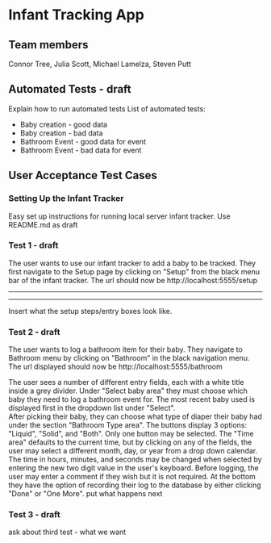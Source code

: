 # Infant Tracking App
## Team members
Connor Tree, Julia Scott, Michael Lamelza, Steven Putt

## Automated Tests - draft
Explain how to run automated tests
List of automated tests:
- Baby creation - good data
- Baby creation - bad data
- Bathroom Event - good data for event
- Bathroom Event - bad data for event

## User Acceptance Test Cases

### Setting Up the Infant Tracker
Easy set up instructions for running local server infant tracker. Use README.md as draft

### Test 1 - draft
The user wants to use our infant tracker to add a baby to be tracked. They first navigate to the Setup page by clicking on "Setup" from the black menu bar of the infant tracker.  The url should now be http://localhost:5555/setup


_______
_______
Insert what the setup steps/entry boxes look like.


### Test 2 - draft
The user wants to log a bathroom item for their baby.  They navigate to Bathroom menu by clicking on "Bathroom" in the black navigation menu.  The url displayed should now be http://localhost:5555/bathroom 

The user sees a number of different entry fields, each with a white title inside a grey divider.  Under "Select baby area" they must choose which baby they need to log a bathroom event for.  The most recent baby used is displayed first in the dropdown list under "Select".  
After picking their baby, they can choose what type of diaper their baby had under the section "Bathroom Type area".  The buttons display 3 options: "Liquid", "Solid", and "Both".  Only one button may be selected.
The "Time area" defaults to the current time, but by clicking on any of the fields, the user may select a different month, day, or year from a drop down calendar.  The time in hours, minutes, and seconds may be changed when selected by entering the new two digit value in the user's keyboard.
Before logging, the user may enter a comment if they wish but it is not required.
At the bottom they have the option of recording their log to the database by either clicking "Done" or "One More".
put what happens next

### Test 3 - draft
ask about third test - what we want